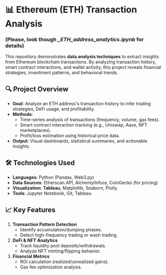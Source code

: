 # 📊 Ethereum (ETH) Transaction Analysis  
### (Please, look though *_ETH_address_analytics.ipynb* for details)

This repository demonstrates **data analysis techniques** to extract insights from Ethereum blockchain transactions. By analyzing transaction history, smart contract interactions, and wallet activity, this project reveals financial strategies, investment patterns, and behavioral trends.  

## 🔍 Project Overview  
- **Goal**: Analyze an ETH address's transaction history to infer trading strategies, DeFi usage, and profitability.  
- **Methods**:  
  - Time-series analysis of transactions (frequency, volume, gas fees).  
  - Smart contract interaction tracking (e.g., Uniswap, Aave, NFT marketplaces).  
  - Profit/loss estimation using historical price data.  
- **Output**: Visual dashboards, statistical summaries, and actionable insights.  

## 🛠️ Technologies Used  
- **Languages**: Python (Pandas, Web3.py)  
- **Data Sources**: Etherscan API, Alchemy/Infura, CoinGecko (for pricing)  
- **Visualization**: **Tableau**, Matplotlib, Seaborn, Plotly 
- **Tools**: Jupyter Notebook, Git, Tableau  

## 📈 Key Features  
1. **Transaction Pattern Detection**  
   - Identify accumulation/dumping phases.  
   - Detect high-frequency trading or wash trading.  
2. **DeFi & NFT Analytics**  
   - Track liquidity pool deposits/withdrawals.  
   - Analyze NFT minting/flipping behavior.  
3. **Financial Metrics**  
   - ROI calculation (realized/unrealized gains).  
   - Gas fee optimization analysis.  

